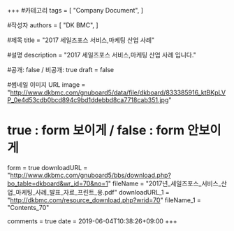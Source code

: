 +++
#카테고리
tags = [
    "Company Document",
]

#작성자
authors = [
    "DK BMC",
]

#제목
title = "2017 세일즈포스 서비스,마케팅 산업 사례"

#설명
description = "2017 세일즈포스 서비스,마케팅 산업 사례 입니다."

#공개: false / 비공개: true
draft = false

#썸네일 이미지 URL
image = "http://www.dkbmc.com/gnuboard5/data/file/dkboard/833385916_ktBKpLVP_0e4d53cdb0bcd894c9bd1ddebbd8ca7718cab351.jpg"

# true : form 보이게 / false : form 안보이게
form = true
downloadURL = "http://www.dkbmc.com/gnuboard5/bbs/download.php?bo_table=dkboard&wr_id=70&no=1"
fileName = "2017년_세일즈포스_서비스_산업_마케팅_사례_발표_자료_프린트_용.pdf"
downloadURL_1 = "http://dkbmc.com/resource_download.php?wrid=70"
fileName_1 = "Contents_70"

comments = true
date = 2019-06-04T10:38:26+09:00
+++

<!-- 게시글 내용 -->